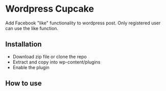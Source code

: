 Wordpress Cupcake
=================

Add Facebook "like" functionality to wordpress post. Only registered user can use the like function.

Installation
------------

* Download zip file or clone the repo
* Extract and copy into wp-content/plugins
* Enable the plugin

How to use
----------

<pre>
	<?php do_action('cupcake_like_button', get_the_ID(), 'class_name'); ?>
</pre>